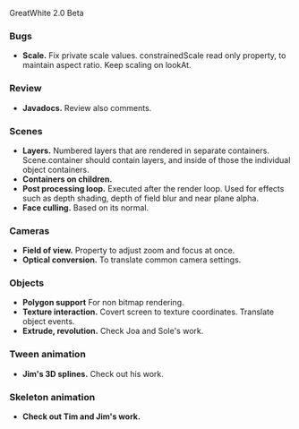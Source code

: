 GreatWhite 2.0 Beta
### Bugs ###
  * **Scale.** Fix private scale values. constrainedScale read only property, to maintain aspect ratio. Keep scaling on lookAt.

### Review ###
  * **Javadocs.** Review also comments.

### Scenes ###
  * **Layers.** Numbered layers that are rendered in separate containers. Scene.container should contain layers, and inside of those the individual object containers.
  * **Containers on children.**
  * **Post processing loop.** Executed after the render loop. Used for effects such as depth shading, depth of field blur and near plane alpha.
  * **Face culling.** Based on its normal.

### Cameras ###
  * **Field of view.** Property to adjust zoom and focus at once.
  * **Optical conversion.** To translate common camera settings.

### Objects ###
  * **Polygon support** For non bitmap rendering.
  * **Texture interaction.** Covert screen to texture coordinates. Translate object events.
  * **Extrude, revolution.** Check Joa and Sole's work.

### Tween animation ###
  * **Jim's 3D splines.** Check out his work.

### Skeleton animation ###
  * **Check out Tim and Jim's work.**